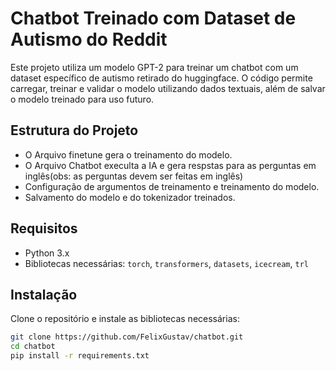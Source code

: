 # Chatbot Treinado com Dataset de Autismo do Reddit

Este projeto utiliza um modelo GPT-2 para treinar um chatbot com um dataset específico de autismo retirado do huggingface. 
O código permite carregar, treinar e validar o modelo utilizando dados textuais, além de salvar o modelo treinado para uso futuro.

## Estrutura do Projeto

- O Arquivo finetune gera o treinamento do modelo.
- O Arquivo Chatbot execulta a IA e gera respstas para as perguntas em inglês(obs: as perguntas devem ser feitas em inglês)
- Configuração de argumentos de treinamento e treinamento do modelo.
- Salvamento do modelo e do tokenizador treinados.

## Requisitos

- Python 3.x
- Bibliotecas necessárias: `torch`, `transformers`, `datasets`, `icecream`, `trl`

## Instalação

Clone o repositório e instale as bibliotecas necessárias:

```bash
git clone https://github.com/FelixGustav/chatbot.git
cd chatbot
pip install -r requirements.txt
